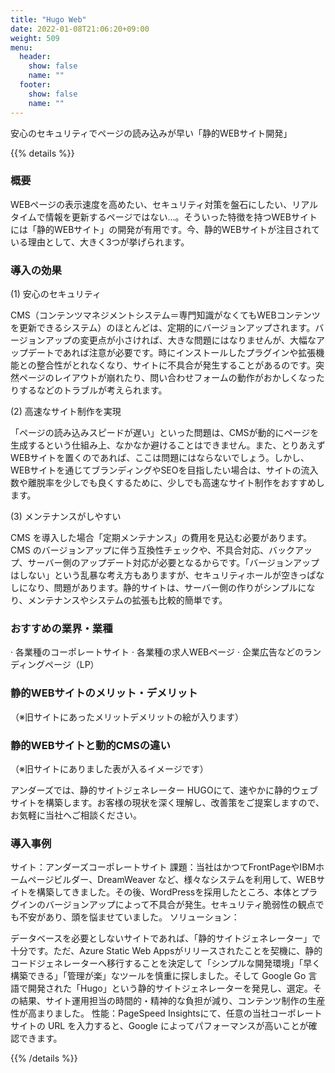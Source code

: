 ```yaml
---
title: "Hugo Web"
date: 2022-01-08T21:06:20+09:00
weight: 509
menu:
  header:
    show: false
    name: ""
  footer:
    show: false
    name: ""
---
```


安心のセキュリティでページの読み込みが早い「静的WEBサイト開発」

{{% details %}}

### 概要

WEBページの表示速度を高めたい、セキュリティ対策を盤石にしたい、リアルタイムで情報を更新するページではない…。そういった特徴を持つWEBサイトには「静的WEBサイト」の開発が有用です。今、静的WEBサイトが注目されている理由として、大きく3つが挙げられます。

### 導入の効果

(1) 安心のセキュリティ

CMS（コンテンツマネジメントシステム＝専門知識がなくてもWEBコンテンツを更新できるシステム）のほとんどは、定期的にバージョンアップされます。バージョンアップの変更点が小さければ、大きな問題にはなりませんが、大幅なアップデートであれば注意が必要です。時にインストールしたプラグインや拡張機能との整合性がとれなくなり、サイトに不具合が発生することがあるのです。突然ページのレイアウトが崩れたり、問い合わせフォームの動作がおかしくなったりするなどのトラブルが考えられます。

(2) 高速なサイト制作を実現

「ページの読み込みスピードが遅い」といった問題は、CMSが動的にページを生成するという仕組み上、なかなか避けることはできません。また、とりあえずWEBサイトを置くのであれば、ここは問題にはならないでしょう。しかし、WEBサイトを通じてブランディングやSEOを目指したい場合は、サイトの流入数や離脱率を少しでも良くするために、少しでも高速なサイト制作をおすすめします。

(3) メンテナンスがしやすい

CMS を導入した場合「定期メンテナンス」の費用を見込む必要があります。CMS のバージョンアップに伴う互換性チェックや、不具合対応、バックアップ、サーバー側のアップデート対応が必要となるからです。「バージョンアップはしない」という乱暴な考え方もありますが、セキュリティホールが空きっぱなしになり、問題があります。静的サイトは、サーバー側の作りがシンプルになり、メンテナンスやシステムの拡張も比較的簡単です。

### おすすめの業界・業種

· 各業種のコーポレートサイト
· 各業種の求人WEBページ
· 企業広告などのランディングページ（LP）

### 静的WEBサイトのメリット・デメリット

（※旧サイトにあったメリットデメリットの絵が入ります）

### 静的WEBサイトと動的CMSの違い

（※旧サイトにありました表が入るイメージです）

アンダーズでは、静的サイトジェネレーター HUGOにて、速やかに静的ウェブサイトを構築します。お客様の現状を深く理解し、改善策をご提案しますので、お気軽に当社へご相談ください。

### 導入事例

サイト：アンダーズコーポレートサイト 課題：当社はかつてFrontPageやIBMホームページビルダー、DreamWeaver など、様々なシステムを利用して、WEBサイトを構築してきました。その後、WordPressを採用したところ、本体とプラグインのバージョンアップによって不具合が発生。セキュリティ脆弱性の観点でも不安があり、頭を悩ませていました。 ソリューション：

データベースを必要としないサイトであれば、「静的サイトジェネレーター」で十分です。ただ、Azure Static Web Appsがリリースされたことを契機に、静的コードジェネレーターへ移行することを決定して「シンプルな開発環境」「早く構築できる」「管理が楽」なツールを慎重に探しました。そして Google Go 言語で開発された「Hugo」という静的サイトジェネレーターを発見し、選定。その結果、サイト運用担当の時間的・精神的な負担が減り、コンテンツ制作の生産性が高まりました。 性能：PageSpeed Insightsにて、任意の当社コーポレートサイトの URL を入力すると、Google によってパフォーマンスが高いことが確認できます。

{{% /details %}}

